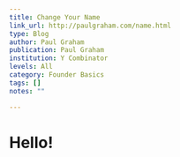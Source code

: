 ```yaml
---
title: Change Your Name
link_url: http://paulgraham.com/name.html
type: Blog
author: Paul Graham
publication: Paul Graham
institution: Y Combinator
levels: All
category: Founder Basics
tags: []
notes: ""

---
```


# Hello!
